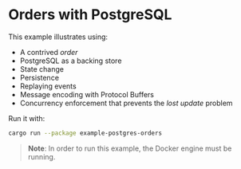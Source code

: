 # Orders with PostgreSQL

This example illustrates using:

- A contrived _order_
- PostgreSQL as a backing store
- State change
- Persistence
- Replaying events
- Message encoding with Protocol Buffers
- Concurrency enforcement that prevents the _lost update_ problem

Run it with:

```bash
cargo run --package example-postgres-orders
```

>**Note**: In order to run this example, the Docker engine must be running.